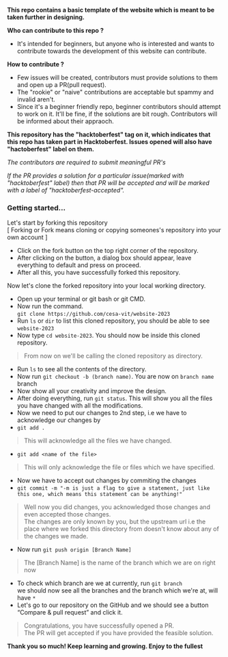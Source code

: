 **This repo contains a basic template of the website which is meant to be taken further in designing.**

**Who can contribute to this repo ?** <br />
  - It's intended for beginners, but anyone who is interested and wants to contribute towards the development of this website can contribute.

**How to contribute ?** <br />
  - Few issues will be created, contributors must provide solutions to them and open up a PR(pull request). <br />
  - The "rookie" or "naive" contributions are acceptable but spammy and invalid aren't. <br />
  - Since it's a beginner friendly repo, beginner contributors should attempt to work on it. It'll be fine, if the solutions are bit rough. Contributors will be informed about their appraoch. <br />

**This repository has the "hacktoberfest" tag on it, which indicates that this repo has taken part in Hacktoberfest.
Issues opened will also have "hactoberfest" label on them.** <br />

_The contributors are required to submit meaningful PR's_ <br />

_If the PR provides a solution for a particular issue(marked with "hacktoberfest" label) then that PR will be accepted and will be marked with a label of "hacktoberfest-accepted"._

### Getting started... <br />
Let's start by forking this repository<br />
[ Forking or Fork means cloning or copying someones's repository into your own account ]
- Click on the fork button on the top right corner of the repository.
- After clicking on the button, a dialog box should appear, leave everything to default and press on proceed.
- After all this, you have successfully forked this repository.

Now let's clone the forked repository into your local working directory.
- Open up your terminal or git bash or git CMD.
- Now run the command.<br />
`git clone https://github.com/cesa-vit/website-2023`<br />
- Run `ls` or `dir` to list this cloned repository, you should be able to see `website-2023` <br />
- Now type `cd website-2023`. You should now be inside this cloned repository.
 > From now on we'll be calling the cloned repository as directory.
- Run `ls` to see all the contents of the directory.
- Now run `git checkout -b (branch name)`. You are now on `branch name` branch
- Now show all your creativity and improve the design.
- After doing everything, run `git status`. This will show you all the files you have changed with all the modifications.
- Now we need to put our changes to 2nd step, i.e we have to acknowledge our changes by
- `git add .`
> This will acknowledge all the files we have changed.
- `git add <name of the file>`
> This will only acknowledge the file or files which we have specified.
- Now we have to accept out changes by commiting the changes
- `git commit -m "-m is just a flag to give a statement, just like this one, which means this statement can be anything!"`
> Well now you did changes, you acknowledged those changes and even accepted those changes. <br />
The changes are only known by you, but the upstream url i.e the place where we forked this directory from doesn't know about any of the changes we made.
- Now run `git push origin [Branch Name]`
> The [Branch Name] is the name of the branch which we are on right now
- To check which branch are we at currently, run `git branch` <br />we should now see all the branches and the branch which we're at, will have `*`
- Let's go to our repository on the GitHub and we should see a button “Compare & pull request” and click it.
> Congratulations, you have successfully opened a PR.<br /> The PR will get accepted if you have provided the feasible solution.


**Thank you so much! Keep learning and growing. Enjoy to the fullest**
